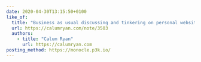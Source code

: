 ```yaml
---
date: 2020-04-30T13:15:50+0100
like_of:
  title: "Business as usual discussing and tinkering on personal websites at …"
  url: https://calumryan.com/note/3503
  authors:
    - title: "Calum Ryan"
      url: https://calumryan.com
posting_method: https://monocle.p3k.io/
---
```

